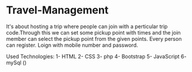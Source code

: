 # Travel-Management
It's about hosting a trip where people can join with a perticular trip code.Through this we can set some pickup point with times and the join member can select the pickup point from the given points.
Every person can register. Loign with mobile number and password.


Used Technologies:
1- HTML
2- CSS
3- php
4- Bootstrap
5- JavaScript
6- mySql ()
